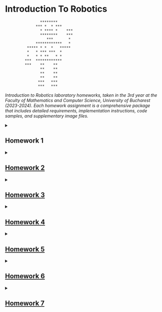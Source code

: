 # Introduction To Robotics 

                           
                    ********                                
                  *** *  * ***                              
                    * **** *    ***                         
                    ********    ***                         
                       ***       *                          
                  ************   *                          
              ***** * *  *   *****                          
              *   * *** ***  *                              
              *   * * **   * *                              
             ***  ************                              
             ***    **    **                                
                    **    **                                
                    **    **                                
                    **    **                                
                   ***   ***                                
                   ***   ***                                
                                                            
_Introduction to Robotics laboratory homeworks, taken in the 3rd year at the Faculty of Mathematics and Computer Science, University of Bucharest (2023-2024).
Each homework assignment is a comprehensive package that includes detailed requirements, implementation instructions, code samples, and supplementary image files._

<details>
<summary>
  
## Homework 1
</summary> <br>
For this task, I had to create this readMe and familiarise myself with the structure.
</details>
  
<details>
<summary>
  
## [Homework 2](https://github.com/AndriciucAndreeaCristina/IntroductionToRobotics/tree/main/RGB_LED_h1)
  </summary> <br>
This assignment focuses on controlling each channel (Red, Green, and Blue) of  an  RGB  LED  using  individual  potentiometers.  
I have used a different potentiometer to control each color of the RGB Led, reading the potentiometer value with Arduino and then mapping it to specifin intensities to the LED pins.

<h3>Setup: </h3> 

![setup](https://github.com/AndriciucAndreeaCristina/IntroductionToRobotics/assets/68044359/47a75023-532e-4695-98f9-9b0872d84482)

<h3>Demo: </h3>
https://youtu.be/knbZWBB40HQ
</details>

<details>
<summary>
  
## [Homework 3](https://github.com/AndriciucAndreeaCristina/IntroductionToRobotics/tree/main/Elevator_Wannabe)
</summary>
  <br>
This assignment involves simulating a 3-floor elevator control system using LEDs and buttons.

<h3>Setup: </h3>

![setup](https://github.com/AndriciucAndreeaCristina/IntroductionToRobotics/assets/68044359/61f4eaf6-157f-4928-8e11-576548da6bd9)

<h3>Demo: </h3>
https://youtu.be/bWM0YoEcFig
</details>

<details>
<summary>
  
## [Homework 4](https://github.com/AndriciucAndreeaCristina/IntroductionToRobotics/tree/main/7segment_display_drawing)
</summary> <br>
Using the joystick, one can control the position of the segments of a seven segment display and "draw" on the display. The initial position is on the DP. The current
position always blinks (irrespective of the fact that the segment is on or off), using the joystick to move from one position to neighbors. Short pressing the button toggles the segment state from ON to OFF or from OFF to ON. Long pressing the button resets the entire display by turning all the segments OFF and moving the
current position to the decimal point.

<h3>Setup: </h3>
![setup](https://github.com/AndriciucAndreeaCristina/IntroductionToRobotics/assets/68044359/e5ffcb0f-cb3d-4a3b-b891-5a13b636caac)

<h3>Demo: </h3>
https://youtube.com/shorts/XIElTIi3FpQ?feature=share 
</details>

<details>
<summary>
  
## [Homework 5](https://github.com/AndriciucAndreeaCristina/IntroductionToRobotics/tree/main/StopwatchTimer)
</summary> <br>
  For this task, I have implemented a stopwatch timer, using a 4 digit 7 segment display, 3 buttons and 3 leds, that also has a save lap functionality.
  Each button has a differnt functionality:
      - Button 1 (coresponding to the green led): Start/Pause
      - Button 2 (coresponding to the yellow led): Reset
      - Button 3 (coresponding to the red led): Save lap/Cycle through laps when in reset.
  The leds light up in different states of the timer to let you know which buttons you can press and when.
  
<h3>Setup: </h3>

![setup](https://github.com/AndriciucAndreeaCristina/IntroductionToRobotics/assets/68044359/529359e6-ec3d-40b6-8a70-05a4dd2b2c6d)

<h3>Demo: </h3>
https://www.youtube.com/shorts/Zt4Y0uZAbXI
</details>

<details>
<summary>
  
## [Homework 6](https://github.com/AndriciucAndreeaCristina/IntroductionToRobotics/tree/main/EnvironmentMonitor)
</summary> <br>
  For this task, I have implemented the "Smart Environment Monitor and Logger" using Arduino. The system includes:

- **Sensors Used**:
  - Ultrasonic Sensor (HC-SR04)
  - Light-Dependent Resistor (LDR)
  
- **Components**:
  - RGB LED for status outputs
  
The implemented menu structure allows the user to:

1. **Set Data about the Sensors**:
   1.1. Sampling Interval
   1.2. Ultrasonic Alert Threshold
   1.3. LDR Alert Threshold

2. **Reset Logger Data**

3. **Get Information about the Status of the System**:
   3.1. Current Sensor Readings
   3.2. Current Sensor Settings
   3.3. Last 10 sensor readings for all sensors stored in EEPROM

4. **RGB LED Control**:
   4.1. Manual Color Control
   4.2. LED: Toggle Automatic ON/OFF

<h3>Setup: </h3>

![setup](https://github.com/AndriciucAndreeaCristina/IntroductionToRobotics/assets/68044359/2e5bf776-4a59-4d08-8cc3-9788e1281612)


<h3>Demo: </h3>

https://youtu.be/RoiU5R4b0oQ

</details>


<details>
<summary>
  
## [Homework 7](https://github.com/AndriciucAndreeaCristina/IntroductionToRobotics/tree/main/MiniLEDMatrixGame)
</summary> <br>
For this task, I have developed a small bomberman style game on an 8x8 LED Matrix, where the player has to plant bombs to distry the bricks and clear the whole display in order to win, while avoiding being touched by any bomb. The obstacles are on random positions for each game and they are not blinking. The player is blinking at a slower rate and the bombs are blinking faster for 2 seconds before they explode. The bombs will clear the column and the row that the bomb is placed on, which is indicated by a short blink of the dots affected. The player is controlled using a joystick, being able to move only on an up/down and left/right direction. Once the player hits the edge of the display or if a wall is encounter in the way, the movement in that direction will be impossible. Pressing the joystick button shortly will plant a bomb, while pressing the joystick button longer will reset the game after winning or losing. Winning is indicated by a smiley face on the display after cleaning the board and losing is indicated by an "X" symbol.

<h3>Setup: </h3>

![setup](https://github.com/AndriciucAndreeaCristina/IntroductionToRobotics/assets/68044359/5acfcfa2-d340-43b8-8efe-4c33351de22c)

<h3>Demo: </h3>
https://youtu.be/HJcLgByKrVA
</details>
                                                            
                                                            
                                                            
                                                            
